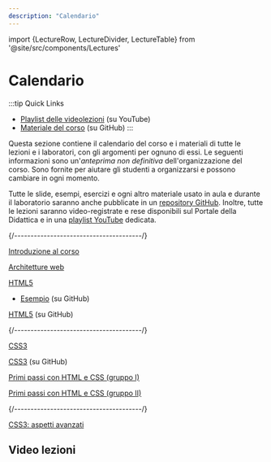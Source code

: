 ```yaml
---
description: "Calendario"
---
```


import {LectureRow, LectureDivider, LectureTable} from '@site/src/components/Lectures'


# Calendario

:::tip Quick Links
* [Playlist delle videolezioni](https://www.youtube.com/playlist?list=PLs7DWGc_wmwT7lSFgUpuNX80Pc7wp5rah) (su YouTube)
* [Materiale del corso](https://github.com/polito-iaw-2023/materiale) (su GitHub)
:::

Questa sezione contiene il calendario del corso e i materiali di tutte le lezioni e i laboratori, con gli argomenti per ognuno di essi. Le seguenti informazioni sono un'*anteprima non definitiva* dell'organizzazione del corso. Sono fornite per aiutare gli studenti a organizzarsi e possono cambiare in ogni momento.

Tutte le slide, esempi, esercizi e ogni altro materiale usato in aula e durante il laboratorio saranno anche pubblicate in un [repository GitHub](https://github.com/polito-iaw-2023/materiale). Inoltre, tutte le lezioni saranno video-registrate e rese disponibili sul Portale della Didattica e in una [playlist YouTube](https://www.youtube.com/playlist?list=PLs7DWGc_wmwT7lSFgUpuNX80Pc7wp5rah) dedicata.


<LectureTable defaultTeacher="Luigi De Russis" defaultType="Lezione" showMaterial={false} language='IT'>

<LectureDivider topic='Settimana 1'/>{/*---------------------------------------*/}

<LectureRow
    date="09/10/2023" time="16:00-17:30"
    video="https://youtu.be/K2Tp8YXECKk"
    >
    <a href="https://polito-iaw-2023.github.io/materiale/slide/00-intro.pdf" title="Slide introduttive in PDF">Introduzione al corso</a>
</LectureRow>

<LectureRow
    date="09/10/2023" time="17:30-19:00"
    video="https://youtu.be/jKFGAZzhev4"
    >
     <a href="https://polito-iaw-2023.github.io/materiale/slide/01-web-architectures.pdf" title="Panoramica sulle architetture web">Architetture web</a>
</LectureRow>

<LectureRow
    date="12/10/2023" time="16:00-17:30"
    video="https://youtu.be/RPkBuD1LFQM"
    >
    <a href="https://polito-iaw-2023.github.io/materiale/slide/02-html.pdf" title="Materiale su HTML">HTML5</a>
    <ul><li><a href="https://github.com/polito-iaw-2023/materiale/tree/main/esercizi/02-html/">Esempio</a> (su GitHub)</li></ul>
</LectureRow>

<LectureRow
    date="09/10/2023" time="17:30-19:00" type="Esercizio"
    video="https://youtu.be/mxfFhfyUd1g"
    >
    <a href="https://github.com/polito-iaw-2023/materiale/tree/main/esercizi/02-html/esercizio/">HTML5</a> (su GitHub)
</LectureRow>

<LectureDivider topic='Settimana 2'/>{/*---------------------------------------*/}

<LectureRow
    date="16/10/2023" time="16:00-17:30" teacher="Juan Pablo Sáenz Moreno"
    video="https://youtu.be/b1fuJl7T4tE"
    >
    <a href="https://polito-iaw-2023.github.io/materiale/slide/03-css.pdf" title="CSS3">CSS3</a>
</LectureRow>

<LectureRow
    date="16/10/2023" time="17:30-19:00" type="Esercizio" teacher="Juan Pablo Sáenz Moreno"
    video="https://youtu.be/yPBdMv1Pl7g"
    >
    <a href="https://github.com/polito-iaw-2023/materiale/tree/main/esercizi/03-css/esercizio/">CSS3</a> (su GitHub)
</LectureRow>

<LectureRow
    date="19/10/2023" time="16:00-17:30" type="Lab" teacher="Juan Pablo Sáenz Moreno"
    >
    <a href="https://polito-iaw-2023.github.io/materiale/laboratori/lab-01/lab-01-primi-passi-html-css.pdf">Primi passi con HTML e CSS (gruppo I)</a>
</LectureRow>

<LectureRow
    date="19/10/2023" time="17:30-19:00" type="Lab" teacher="Juan Pablo Sáenz Moreno"
    >
    <a href="https://polito-iaw-2023.github.io/materiale/laboratori/lab-01/lab-01-primi-passi-html-css.pdf">Primi passi con HTML e CSS (gruppo II)</a>
</LectureRow>

<LectureDivider topic='Settimana 3'/>{/*---------------------------------------*/}

<LectureRow
    date="23/10/2023" time="16:00-17:30" teacher="Juan Pablo Sáenz Moreno"
    >
    <a href="https://polito-iaw-2023.github.io/materiale/slide/04-more-css.pdf" title="CSS3: aspetti avanzati">CSS3: aspetti avanzati</a>
</LectureRow>

<LectureRow
    date="23/10/2023" time="17:30-19:00" type="Esercizio" teacher="Juan Pablo Sáenz Moreno"
    >
</LectureRow>

<LectureRow
    date="26/10/2023" time="16:00-17:30" type="Lab" teacher="Juan Pablo Sáenz Moreno"
    >
</LectureRow>

<LectureRow
    date="26/10/2023" time="17:30-19:00" type="Lab" teacher="Juan Pablo Sáenz Moreno"
    >
</LectureRow>

</LectureTable>

## Video lezioni
